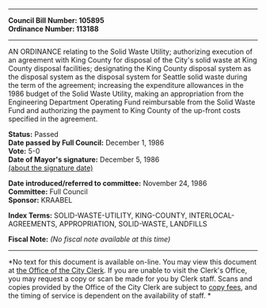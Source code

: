 * * * * *  
  
**Council Bill Number: [](#h0)[](#h2)105895**   
**Ordinance Number: 113188**  
  
* * * * *  
  
AN ORDINANCE relating to the Solid Waste Utility; authorizing execution of an agreement with King County for disposal of the City's solid waste at King County disposal facilities; designating the King County disposal system as the disposal system as the disposal system for Seattle solid waste during the term of the agreement; increasing the expenditure allowances in the 1986 budget of the Solid Waste Utility, making an appropriation from the Engineering Department Operating Fund reimbursable from the Solid Waste Fund and authorizing the payment to King County of the up-front costs specified in the agreement.  
  
**Status:** Passed   
**Date passed by Full Council:** December 1, 1986   
**Vote:** 5-0   
**Date of Mayor's signature:** December 5, 1986   
[(about the signature date)](/~public/approvaldate.htm)   
  
  
**Date introduced/referred to committee:** November 24, 1986   
**Committee:** Full Council   
**Sponsor:** KRAABEL   
  
**Index Terms:** SOLID-WASTE-UTILITY, KING-COUNTY, INTERLOCAL-AGREEMENTS, APPROPRIATION, SOLID-WASTE, LANDFILLS  
  
**Fiscal Note:** *(No fiscal note available at this time)*  
  
* * * * *  
  
*No text for this document is available on-line. You may view this document at [the Office of the City Clerk](http://www.seattle.gov/leg/clerk/contactUs.htm). If you are unable to visit the Clerk's Office, you may request a copy or scan be made for you by Clerk staff. Scans and copies provided by the Office of the City Clerk are subject to [copy fees](http://clerk.seattle.gov/~public/clerkfees.htm), and the timing of service is dependent on the availability of staff. *  
  
  
